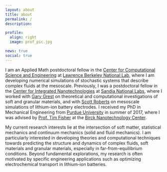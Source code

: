```yaml
---
layout: about
title: about
permalink: /
description: 

profile:
  align: right
  image: prof_pic.jpg

news: true
social: true
---
```


I am an Applied Math postdoctoral fellow in the [Center for Computational Science and Engineering](https://ccse.lbl.gov/index.html) at [Lawrence Berkeley National Lab](https://www.lbl.gov), where I am developing numerical simulations of stochastic systems that describe complex fluids at the mesoscale. Previously, I was a postdoctoral fellow in the [Center for Integrated Nanotechnologies](https://cint.lanl.gov) at [Sandia National Labs](https://www.sandia.gov), where I worked with [Gary Grest](https://www.lanl.gov/search-capabilities/profiles/gary-grest.shtml) on theoretical and computational investigations of soft and granular materials, and with [Scott Roberts](https://www.sandia.gov/~sarober/) on mesoscale simulations of lithium-ion battery electrodes. I received my PhD in Mechanical Engineering from [Purdue University](https://www.purdue.edu/) in summer of 2017, where I was advised by [Prof. Tim Fisher](https://samueli.ucla.edu/people/tim-fisher/) at the [Birck Nanotechnology Center](https://www.purdue.edu/discoverypark/birck/index.php).

My current research interests lie at the intersection of soft matter, statistical mechanics and continuum mechanics (solid and fluid mechanics). I am particularly interested in developing theories and computational techniques towards predicting the structure and dynamics of complex fluids, soft materials and granular materials, especially in far-from-equilibrium conditions. Beyond fundamental explorations, my research is often motivated by specific engineering applications such as optimizing electrochemical transport in lithium-ion batteries.
